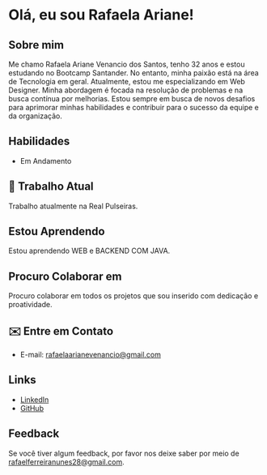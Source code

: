 # Olá, eu sou Rafaela Ariane! 

## Sobre mim

Me chamo Rafaela Ariane Venancio dos Santos, tenho 32 anos e estou estudando no Bootcamp Santander. No entanto, minha paixão está na área de Tecnologia em geral. Atualmente, estou me especializando em Web Designer. Minha abordagem é focada na resolução de problemas e na busca contínua por melhorias. Estou sempre em busca de novos desafios para aprimorar minhas habilidades e contribuir para o sucesso da equipe e da organização.

## Habilidades

- Em Andamento

## 💼 Trabalho Atual
Trabalho atualmente na Real Pulseiras.

## Estou Aprendendo
Estou aprendendo WEB e BACKEND COM JAVA.

## Procuro Colaborar em
Procuro colaborar em todos os projetos que sou inserido com dedicação e proatividade.

## ✉️ Entre em Contato
- E-mail: rafaelaarianevenancio@gmail.com

## Links
- [LinkedIn](https://www.linkedin.com/in/rafaela-ariane-v-95380b196/)
- [GitHub](https://github.com/Rafariane)

## Feedback
Se você tiver algum feedback, por favor nos deixe saber por meio de rafaelferreiranunes28@gmail.com.
